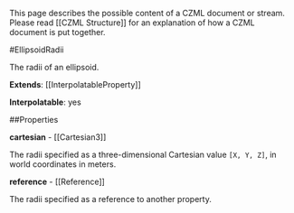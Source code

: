This page describes the possible content of a CZML document or stream.  Please read [[CZML Structure]] for an explanation of how a CZML document is put together.

#EllipsoidRadii

The radii of an ellipsoid.

**Extends**: [[InterpolatableProperty]]

**Interpolatable**: yes

##Properties

**cartesian** - [[Cartesian3]]

The radii specified as a three-dimensional Cartesian value `[X, Y, Z]`, in world coordinates in meters.


**reference** - [[Reference]]

The radii specified as a reference to another property.


